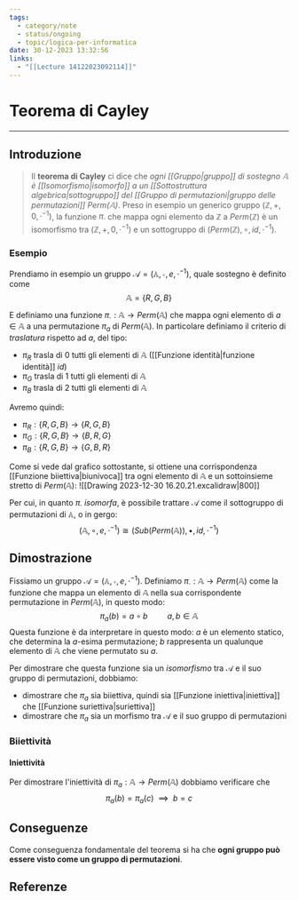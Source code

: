 ```yaml
---
tags:
  - category/note
  - status/ongoing
  - topic/logica-per-informatica
date: 30-12-2023 13:32:56
links:
  - "[[Lecture 14122023092114]]"
---
```

# Teorema di Cayley
---
## Introduzione
> Il **teorema di Cayley** ci dice che _ogni [[Gruppo|gruppo]] di sostegno $\mathbb{A}$ è [[Isomorfismo|isomorfo]] a un [[Sottostruttura algebrica|sottogruppo]] del [[Gruppo di permutazioni|gruppo delle permutazioni]] $Perm(\mathbb{A})$_.
> Preso in esempio un generico gruppo $(\mathbb{Z}, +, 0, \cdot^{-1})$, la funzione $\pi_{\cdot}$ che mappa ogni elemento da $\mathbb{Z}$ a $Perm(\mathbb{Z})$ è un isomorfismo tra $(\mathbb{Z}, +, 0, \cdot^{-1})$ e un sottogruppo di $(Perm(\mathbb{Z}), \circ, id, \cdot^{-1})$.

### Esempio
Prendiamo in esempio un gruppo $\mathcal{A} = (\mathbb{A}, \circ, e, \cdot^{-1})$, quale sostegno è definito come
$$\mathbb{A} = \{R, G, B\}$$

E definiamo una funzione $\pi_{\cdot}: \mathbb{A} \to Perm(\mathbb{A})$ che mappa ogni elemento di $a \in \mathbb{A}$ a una permutazione $\pi_{a}$ di $Perm(\mathbb{A})$. In particolare definiamo il criterio di _traslatura_ rispetto ad $a$, del tipo:
- $\pi_{R}$ trasla di 0 tutti gli elementi di $\mathbb{A}$ ([[Funzione identità|funzione identità]] $id$)
- $\pi_{G}$ trasla di 1 tutti gli elementi di $\mathbb{A}$
- $\pi_{B}$ trasla di 2 tutti gli elementi di $\mathbb{A}$

Avremo quindi:
- $\pi_{R}: \{R, G, B\} \to \{R, G, B\}$
- $\pi_{G}: \{R, G, B\} \to \{B, R, G\}$
- $\pi_{B}: \{R, G, B\} \to \{G, B, R\}$

Come si vede dal grafico sottostante, si ottiene una corrispondenza [[Funzione biiettiva|biunivoca]] tra ogni elemento di $\mathbb{A}$ e un sottoinsieme stretto di $Perm(\mathbb{A})$:
![[Drawing 2023-12-30 16.20.21.excalidraw|800]]

Per cui, in quanto $\pi_{\cdot}$ _isomorfa_, è possibile trattare $\mathcal{A}$ come il sottogruppo di permutazioni di $\mathbb{A}$, o in gergo:
$$(\mathbb{A}, \circ, e, \cdot^{-1}) \cong (Sub(Perm(\mathbb{A})), \bullet, id, \cdot^{-1})$$

## Dimostrazione
Fissiamo un gruppo $\mathcal{A} = (\mathbb{A}, \circ, e, \cdot^{-1})$. Definiamo $\pi_{\cdot}: \mathbb{A} \to Perm(\mathbb{A})$ come la funzione che mappa un elemento di $\mathbb{A}$ nella sua corrispondente permutazione in $Perm(\mathbb{A})$, in questo modo:
$$\pi_{a}(b) = a \circ b \ \ \ \ \ \ \ \ \ a, b \in \mathbb{A}$$
Questa funzione è da interpretare in questo modo: $a$ è un elemento statico, che determina la $a$-esima permutazione; $b$ rappresenta un qualunque elemento di $\mathbb{A}$ che viene permutato su $a$.

Per dimostrare che questa funzione sia un _isomorfismo_ tra $\mathcal{A}$ e il suo gruppo di permutazioni, dobbiamo:
- dimostrare che $\pi_{a}$ sia biiettiva, quindi sia [[Funzione iniettiva|iniettiva]] che [[Funzione suriettiva|suriettiva]]
- dimostrare che $\pi_{a}$ sia un morfismo tra $\mathcal{A}$ e il suo gruppo di permutazioni

### Biiettività
#### Iniettività
Per dimostrare l'iniettività di $\pi_{a}: \mathbb{A} \to Perm(\mathbb{A})$ dobbiamo verificare che
$$\pi_{a}(b) = \pi_{a}(c) \ \ \implies \ \ b = c$$

## Conseguenze
Come conseguenza fondamentale del teorema si ha che **ogni gruppo può essere visto come un gruppo di permutazioni**.

## Referenze